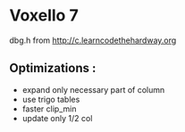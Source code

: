 Voxello 7
=========

dbg.h from http://c.learncodethehardway.org


Optimizations :
---------------
  * expand only necessary part of column
  * use trigo tables
  * faster clip_min
  * update only 1/2 col
